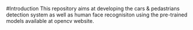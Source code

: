 #Introduction 
This repository aims at developing the cars & pedastrians detection system as well as human face recognisiton using the pre-trained models available at opencv website. 
